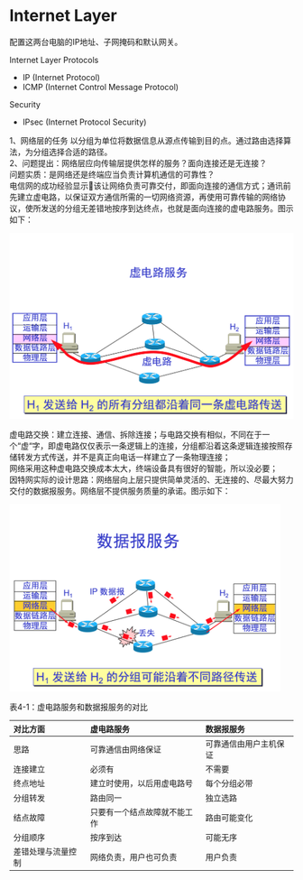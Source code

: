# Internet Layer

配置这两台电脑的IP地址、子网掩码和默认网关。

Internet Layer Protocols

* IP (Internet Protocol)
* ICMP (Internet Control Message Protocol)

Security 

* IPsec (Internet Protocol Security)

1、网络层的任务 以分组为单位将数据信息从源点传输到目的点。通过路由选择算法，为分组选择合适的路径。  
2、问题提出：网络层应向传输层提供怎样的服务？面向连接还是无连接？  
问题实质：是网络还是终端应当负责计算机通信的可靠性？  
电信网的成功经验显示该让网络负责可靠交付，即面向连接的通信方式；通讯前先建立虚电路，以保证双方通信所需的一切网络资源，再使用可靠传输的网络协议，使所发送的分组无差错地按序到达终点，也就是面向连接的虚电路服务。图示如下：

![](./assets/虚电路服务.png)

虚电路交换：建立连接、通信、拆除连接；与电路交换有相似，不同在于一个“虚“字，即虚电路仅仅表示一条逻辑上的连接，分组都沿着这条逻辑连接按照存储转发方式传送，并不是真正向电话一样建立了一条物理连接；  
    网络采用这种虚电路交换成本太大，终端设备具有很好的智能，所以没必要；  
因特网实际的设计思路：网络层向上层只提供简单灵活的、无连接的、尽最大努力交付的数据报服务。网络层不提供服务质量的承诺。图示如下：

<img src="./assets/数据报服务png" style="zoom:47%;" />

表4-1：虚电路服务和数据报服务的对比

| 对比方面 | 虚电路服务 |数据报服务|
| :--- | :--- |:--- |
|思路  |  可靠通信由网络保证   | 可靠通信由用户主机保证  |
|连接建立  |  必须有   | 不需要  |
|终点地址  |  建立时使用，以后用虚电路号  |  每个分组必带  |
|分组转发  |  路由同一  |  独立选路  |
|结点故障  |  只要有一个结点故障就不能工作  |  路由可能变化  |
|分组顺序  |  按序到达  |  可能无序  |
|差错处理与流量控制 |   网络负责，用户也可负责  |  用户负责|

